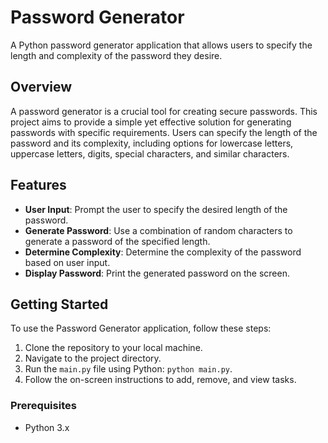 # Password Generator

A Python password generator application that allows users to specify the length and complexity of the password they desire.

## Overview

A password generator is a crucial tool for creating secure passwords. This project aims to provide a simple yet effective solution for generating passwords with specific requirements. Users can specify the length of the password and its complexity, including options for lowercase letters, uppercase letters, digits, special characters, and similar characters.

## Features

- **User Input**: Prompt the user to specify the desired length of the password.
- **Generate Password**: Use a combination of random characters to generate a password of the specified length.
- **Determine Complexity**: Determine the complexity of the password based on user input.
- **Display Password**: Print the generated password on the screen.

## Getting Started

To use the Password Generator application, follow these steps:

1. Clone the repository to your local machine.
2. Navigate to the project directory.
3. Run the `main.py` file using Python: `python main.py`.
4. Follow the on-screen instructions to add, remove, and view tasks.

### Prerequisites
- Python 3.x

